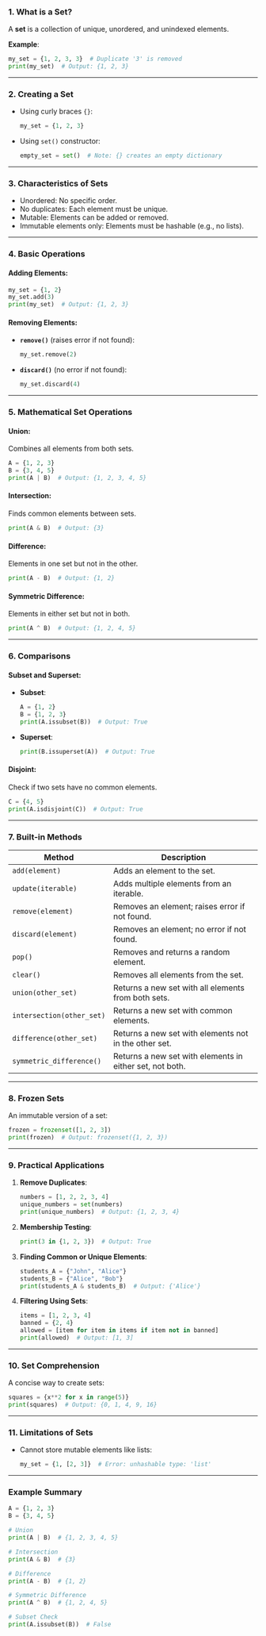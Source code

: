 

### **1. What is a Set?**
A **set** is a collection of unique, unordered, and unindexed elements.

**Example**:
```python
my_set = {1, 2, 3, 3}  # Duplicate '3' is removed
print(my_set)  # Output: {1, 2, 3}
```

---

### **2. Creating a Set**
- Using curly braces `{}`:
  ```python
  my_set = {1, 2, 3}
  ```
- Using `set()` constructor:
  ```python
  empty_set = set()  # Note: {} creates an empty dictionary
  ```

---

### **3. Characteristics of Sets**
- Unordered: No specific order.
- No duplicates: Each element must be unique.
- Mutable: Elements can be added or removed.
- Immutable elements only: Elements must be hashable (e.g., no lists).

---

### **4. Basic Operations**
#### Adding Elements:
```python
my_set = {1, 2}
my_set.add(3)
print(my_set)  # Output: {1, 2, 3}
```

#### Removing Elements:
- **`remove()`** (raises error if not found):
  ```python
  my_set.remove(2)
  ```
- **`discard()`** (no error if not found):
  ```python
  my_set.discard(4)
  ```

---

### **5. Mathematical Set Operations**
#### Union:
Combines all elements from both sets.
```python
A = {1, 2, 3}
B = {3, 4, 5}
print(A | B)  # Output: {1, 2, 3, 4, 5}
```

#### Intersection:
Finds common elements between sets.
```python
print(A & B)  # Output: {3}
```

#### Difference:
Elements in one set but not in the other.
```python
print(A - B)  # Output: {1, 2}
```

#### Symmetric Difference:
Elements in either set but not in both.
```python
print(A ^ B)  # Output: {1, 2, 4, 5}
```

---

### **6. Comparisons**
#### Subset and Superset:
- **Subset**:
  ```python
  A = {1, 2}
  B = {1, 2, 3}
  print(A.issubset(B))  # Output: True
  ```
- **Superset**:
  ```python
  print(B.issuperset(A))  # Output: True
  ```

#### Disjoint:
Check if two sets have no common elements.
```python
C = {4, 5}
print(A.isdisjoint(C))  # Output: True
```

---

### **7. Built-in Methods**
| **Method**              | **Description**                                          |
|--------------------------|----------------------------------------------------------|
| `add(element)`           | Adds an element to the set.                              |
| `update(iterable)`       | Adds multiple elements from an iterable.                 |
| `remove(element)`        | Removes an element; raises error if not found.           |
| `discard(element)`       | Removes an element; no error if not found.               |
| `pop()`                  | Removes and returns a random element.                   |
| `clear()`                | Removes all elements from the set.                       |
| `union(other_set)`       | Returns a new set with all elements from both sets.      |
| `intersection(other_set)`| Returns a new set with common elements.                  |
| `difference(other_set)`  | Returns a new set with elements not in the other set.    |
| `symmetric_difference()` | Returns a new set with elements in either set, not both. |

---

### **8. Frozen Sets**
An immutable version of a set:
```python
frozen = frozenset([1, 2, 3])
print(frozen)  # Output: frozenset({1, 2, 3})
```

---

### **9. Practical Applications**
1. **Remove Duplicates**:
   ```python
   numbers = [1, 2, 2, 3, 4]
   unique_numbers = set(numbers)
   print(unique_numbers)  # Output: {1, 2, 3, 4}
   ```

2. **Membership Testing**:
   ```python
   print(3 in {1, 2, 3})  # Output: True
   ```

3. **Finding Common or Unique Elements**:
   ```python
   students_A = {"John", "Alice"}
   students_B = {"Alice", "Bob"}
   print(students_A & students_B)  # Output: {'Alice'}
   ```

4. **Filtering Using Sets**:
   ```python
   items = [1, 2, 3, 4]
   banned = {2, 4}
   allowed = [item for item in items if item not in banned]
   print(allowed)  # Output: [1, 3]
   ```

---

### **10. Set Comprehension**
A concise way to create sets:
```python
squares = {x**2 for x in range(5)}
print(squares)  # Output: {0, 1, 4, 9, 16}
```

---

### **11. Limitations of Sets**
- Cannot store mutable elements like lists:
  ```python
  my_set = {1, [2, 3]}  # Error: unhashable type: 'list'
  ```

---

### **Example Summary**
```python
A = {1, 2, 3}
B = {3, 4, 5}

# Union
print(A | B)  # {1, 2, 3, 4, 5}

# Intersection
print(A & B)  # {3}

# Difference
print(A - B)  # {1, 2}

# Symmetric Difference
print(A ^ B)  # {1, 2, 4, 5}

# Subset Check
print(A.issubset(B))  # False
```

